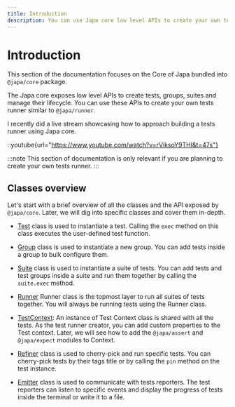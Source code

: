 ```yaml
---
title: Introduction
description: You can use Japa core low level APIs to create your own tests runner.
---
```


# Introduction

This section of the documentation focuses on the Core of Japa bundled into `@japa/core` package.

The Japa core exposes low level APIs to create tests, groups, suites and manage their lifecycle. You can use these APIs to create your own tests runner similar to `@japa/runner`.

I recently did a live stream showcasing how to approach building a tests runner using Japa core.

::youtube{url="https://www.youtube.com/watch?v=rViksoY9THI&t=47s"}

:::note
This section of documentation is only relevant if you are planning to create your own tests runner.
:::

## Classes overview

Let's start with a brief overview of all the classes and the API exposed by `@japa/core`. Later, we will dig into specific classes and cover them in-depth.

- [Test](./test.md) class is used to instantiate a test. Calling the `exec` method on this class executes the user-defined test function.

- [Group](./group.md) class is used to instantiate a new group. You can add tests inside a group to bulk configure them.

- [Suite](./suite.md) class is used to instantiate a suite of tests. You can add tests and test groups inside a suite and run them together by calling the `suite.exec` method.

- [Runner](./runner.md) Runner class is the topmost layer to run all suites of tests together. You will always be running tests using the Runner class.

- [TestContext](./test-context.md): An instance of Test Context class is shared with all the tests. As the test runner creator, you can add custom properties to the Test context. Later, we will see how to add the `@japa/assert` and `@japa/expect` modules to Context.

- [Refiner](./refiner.md) class is used to cherry-pick and run specific tests. You can cherry-pick tests by their tags title or by calling the `pin` method on the test instance.

- [Emitter](./emitter.md) class is used to communicate with tests reporters. The test reporters can listen to specific events and display the progress of tests inside the terminal or write it to a file.
